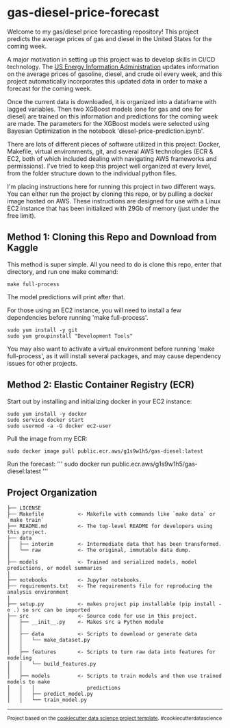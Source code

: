 gas-diesel-price-forecast
==============================

Welcome to my gas/diesel price forecasting repository! This project predicts the average prices of gas and diesel in the United States for the coming week.

A major motivation in setting up this project was to develop skills in CI/CD technology. The <a target="_blank" href="https://www.eia.gov">US Energy Information Administration</a> updates information on the average prices of gasoline, diesel, and crude oil every week, and this project automatically incorporates this updated data in order to make a forecast for the coming week.  

Once the current data is downloaded, it is organized into a dataframe with lagged variables.  Then two XGBoost models (one for gas and one for diesel) are trained on this information and predictions for the coming week are made.  The parameters for the XGBoost models were selected using Bayesian Optimization in the notebook 'diesel-price-prediction.ipynb'.  

There are lots of different pieces of software utilized in this project: Docker, Makefile, virtual environments, git, and several AWS technologies (ECR & EC2, both of which included dealing with navigating AWS frameworks and permissions).  I've tried to keep this project well organized at every level, from the folder structure down to the individual python files.

I'm placing instructions here for running this project in two different ways. You can either run the project by cloning this repo, or by pulling a docker image hosted on AWS. These instructions are designed for use with a Linux EC2 instance that has been initialized with 29Gb of memory (just under the free limit).  

## Method 1: Cloning this Repo and Download from Kaggle

This method is super simple. All you need to do is clone this repo, enter that directory, and run one make command:
```
make full-process
```
The model predictions will print after that.

For those using an EC2 instance, you will need to install a few dependencies before running 'make full-process'.
```
sudo yum install -y git
sudo yum groupinstall "Development Tools"
```
You may also want to activate a virtual environment before running 'make full-process', as it will install several packages, and may cause dependency issues for other projects.  

## Method 2: Elastic Container Registry (ECR)

Start out by installing and initializing docker in your EC2 instance:
```
sudo yum install -y docker
sudo service docker start
sudo usermod -a -G docker ec2-user
```
Pull the image from my ECR:
```
sudo docker image pull public.ecr.aws/g1s9w1h5/gas-diesel:latest
```
Run the forecast:
'''
sudo docker run public.ecr.aws/g1s9w1h5/gas-diesel:latest
'''

Project Organization
------------

    ├── LICENSE
    ├── Makefile           <- Makefile with commands like `make data` or `make train`
    ├── README.md          <- The top-level README for developers using this project.
    ├── data
    │   ├── interim        <- Intermediate data that has been transformed.
    │   └── raw            <- The original, immutable data dump.
    │
    ├── models             <- Trained and serialized models, model predictions, or model summaries
    │
    ├── notebooks          <- Jupyter notebooks. 
    ├── requirements.txt   <- The requirements file for reproducing the analysis environment
    |
    ├── setup.py           <- makes project pip installable (pip install -e .) so src can be imported
    ├── src                <- Source code for use in this project.
    │   ├── __init__.py    <- Makes src a Python module
    │   │
    │   ├── data           <- Scripts to download or generate data
    │   │   └── make_dataset.py
    │   │
    │   ├── features       <- Scripts to turn raw data into features for modeling
    │   │   └── build_features.py
    │   │
    │   ├── models         <- Scripts to train models and then use trained models to make
    │   │   │                 predictions
    │   │   ├── predict_model.py
    │   │   └── train_model.py
--------

<p><small>Project based on the <a target="_blank" href="https://drivendata.github.io/cookiecutter-data-science/">cookiecutter data science project template</a>. #cookiecutterdatascience</small></p>
